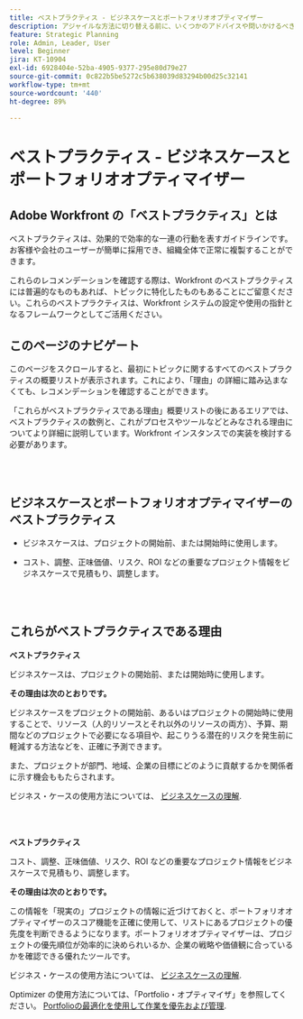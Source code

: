 ```yaml
---
title: ベストプラクティス - ビジネスケースとポートフォリオオプティマイザー
description: アジャイルな方法に切り替える前に、いくつかのアドバイスや問いかけるべき質問を確認してください。
feature: Strategic Planning
role: Admin, Leader, User
level: Beginner
jira: KT-10904
exl-id: 6928404e-52ba-4905-9377-295e80d79e27
source-git-commit: 0c822b5be5272c5b638039d83294b00d25c32141
workflow-type: tm+mt
source-wordcount: '440'
ht-degree: 89%

---
```


# ベストプラクティス - ビジネスケースとポートフォリオオプティマイザー

## Adobe Workfront の「ベストプラクティス」とは

ベストプラクティスは、効果的で効率的な一連の行動を表すガイドラインです。お客様や会社のユーザーが簡単に採用でき、組織全体で正常に複製することができます。

これらのレコメンデーションを確認する際は、Workfront のベストプラクティスには普遍的なものもあれば、トピックに特化したものもあることにご留意ください。これらのベストプラクティスは、Workfront システムの設定や使用の指針となるフレームワークとしてご活用ください。

## このページのナビゲート

このページをスクロールすると、最初にトピックに関するすべてのベストプラクティスの概要リストが表示されます。これにより、「理由」の詳細に踏み込まなくても、レコメンデーションを確認することができます。

「これらがベストプラクティスである理由」概要リストの後にあるエリアでは、ベストプラクティスの数例と、これがプロセスやツールなどとみなされる理由についてより詳細に説明しています。Workfront インスタンスでの実装を検討する必要があります。

</br>
</br>

## ビジネスケースとポートフォリオオプティマイザーのベストプラクティス

* ビジネスケースは、プロジェクトの開始前、または開始時に使用します。

* コスト、調整、正味価値、リスク、ROI などの重要なプロジェクト情報をビジネスケースで見積もり、調整します。

</br>
</br>

## これらがベストプラクティスである理由

**ベストプラクティス**

ビジネスケースは、プロジェクトの開始前、または開始時に使用します。

**その理由は次のとおりです。**

ビジネスケースをプロジェクトの開始前、あるいはプロジェクトの開始時に使用することで、リソース（人的リソースとそれ以外のリソースの両方）、予算、期間などのプロジェクトで必要になる項目や、起こりうる潜在的リスクを発生前に軽減する方法などを、正確に予測できます。

また、プロジェクトが部門、地域、企業の目標にどのように貢献するかを関係者に示す機会ももたらされます。

ビジネス・ケースの使用方法については、 [ビジネスケースの理解](https://experienceleague.adobe.com/docs/workfront-learn/tutorials-workfront/manage-work/portfolios/introduction-to-the-business-case.html?lang=ja).

</br>
</br>

**ベストプラクティス**

コスト、調整、正味価値、リスク、ROI などの重要なプロジェクト情報をビジネスケースで見積もり、調整します。

**その理由は次のとおりです。**

この情報を「現実の」プロジェクトの情報に近づけておくと、ポートフォリオオプティマイザーのスコア機能を正確に使用して、リストにあるプロジェクトの優先度を判断できるようになります。ポートフォリオオプティマイザーは、プロジェクトの優先順位が効率的に決められいるか、企業の戦略や価値観に合っているかを確認できる優れたツールです。

ビジネス・ケースの使用方法については、 [ビジネスケースの理解](https://experienceleague.adobe.com/docs/workfront-learn/tutorials-workfront/manage-work/portfolios/introduction-to-the-business-case.html?lang=ja).

Optimizer の使用方法については、「Portfolio・オプティマイザ」を参照してください。 [Portfolioの最適化を使用して作業を優先および管理](https://experienceleague.adobe.com/docs/workfront-learn/tutorials-workfront/manage-work/portfolios/prioritize-and-manage-work-with-portfolios.html?lang=ja).


